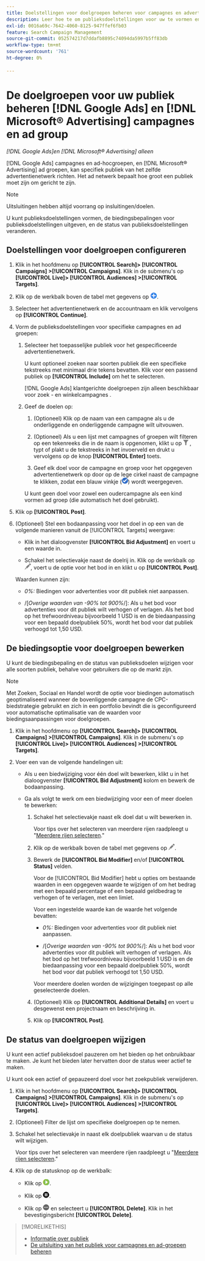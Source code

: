 ```yaml
---
title: Doelstellingen voor doelgroepen beheren voor campagnes en advertentiegroepen
description: Leer hoe te om publieksdoelstellingen voor uw te vormen en te beheren [!DNL Google Ads] en [!DNL Microsoft® Advertising] campagnes en ad-hocgroepen.
exl-id: 0016a69c-7642-4060-8125-947ffef6fb03
feature: Search Campaign Management
source-git-commit: 052574217d7ddafb8895c74094da5997b5ff83db
workflow-type: tm+mt
source-wordcount: '761'
ht-degree: 0%

---
```


# De doelgroepen voor uw publiek beheren [!DNL Google Ads] en [!DNL Microsoft® Advertising] campagnes en ad group

*[!DNL Google Ads]en [!DNL Microsoft® Advertising] alleen*

[!DNL Google Ads] campagnes en ad-hocgroepen, en [!DNL Microsoft® Advertising] ad groepen, kan specifiek publiek van het zelfde advertentienetwerk richten. Het ad netwerk bepaalt hoe groot een publiek moet zijn om gericht te zijn.

>[!NOTE]
>
>Uitsluitingen hebben altijd voorrang op insluitingen/doelen.

U kunt publieksdoelstellingen vormen, de biedingsbepalingen voor publieksdoelstellingen uitgeven, en de status van publieksdoelstellingen veranderen.

## Doelstellingen voor doelgroepen configureren

1. Klik in het hoofdmenu op **[!UICONTROL Search]> [!UICONTROL Campaigns] >[!UICONTROL Campaigns]**. Klik in de submenu&#39;s op **[!UICONTROL Live]> [!UICONTROL Audiences] >[!UICONTROL Targets]**.

1. Klik op de werkbalk boven de tabel met gegevens op ![Maken](/help/search-social-commerce/assets/add.png "Maken").

1. Selecteer het advertentienetwerk en de accountnaam en klik vervolgens op **[!UICONTROL Continue]**.

1. Vorm de publieksdoelstellingen voor specifieke campagnes en ad groepen:

   1. Selecteer het toepasselijke publiek voor het gespecificeerde advertentienetwerk.

      U kunt optioneel zoeken naar soorten publiek die een specifieke tekstreeks met minimaal drie tekens bevatten. Klik voor een passend publiek op **[!UICONTROL Include]** om het te selecteren.

      [!DNL Google Ads] klantgerichte doelgroepen zijn alleen beschikbaar voor zoek - en winkelcampagnes .

   1. Geef de doelen op:

      1. (Optioneel) Klik op de naam van een campagne als u de onderliggende en onderliggende campagne wilt uitvouwen.

      1. (Optioneel) Als u een lijst met campagnes of groepen wilt filteren op een tekenreeks die in de naam is opgenomen, klikt u op ![Filter](/help/search-social-commerce/assets/filter.png "Filter") , typt of plakt u de tekstreeks in het invoerveld en drukt u vervolgens op de knop **[!UICONTROL Enter]** toets.

      1. Geef elk doel voor de campagne en groep voor het opgegeven advertentienetwerk op door op de lege cirkel naast de campagne te klikken, zodat een blauw vinkje (![Selecteren](/help/search-social-commerce/assets/include.png "Selecteren")) wordt weergegeven.

      U kunt geen doel voor zowel een oudercampagne als een kind vormen ad groep (die automatisch het doel gebruikt).

1. Klik op **[!UICONTROL Post]**.

1. (Optioneel) Stel een bodaanpassing voor het doel in op een van de volgende manieren vanuit de [!UICONTROL Targets] weergave:

   * Klik in het dialoogvenster **[!UICONTROL Bid Adjustment]** en voert u een waarde in.

   * Schakel het selectievakje naast de doelrij in. Klik op de werkbalk op ![Bewerken](/help/search-social-commerce/assets/edit.png "Bewerken"), voert u de optie voor het bod in en klikt u op **[!UICONTROL Post]**.

   Waarden kunnen zijn:

   * *0%:* Biedingen voor advertenties voor dit publiek niet aanpassen.

   * /[*Overige waarden van -90% tot 900%*/]: Als u het bod voor advertenties voor dit publiek wilt verhogen of verlagen. Als het bod op het trefwoordniveau bijvoorbeeld 1 USD is en de biedaanpassing voor een bepaald doelpubliek 50%, wordt het bod voor dat publiek verhoogd tot 1,50 USD.

## De biedingsoptie voor doelgroepen bewerken

U kunt de biedingsbepaling en de status van publieksdoelen wijzigen voor alle soorten publiek, behalve voor gebruikers die op de markt zijn.

>[!NOTE]
>
>Met Zoeken, Sociaal en Handel wordt de optie voor biedingen automatisch geoptimaliseerd wanneer de bovenliggende campagne de CPC-biedstrategie gebruikt en zich in een portfolio bevindt die is geconfigureerd voor automatische optimalisatie van de waarden voor biedingsaanpassingen voor doelgroepen.

1. Klik in het hoofdmenu op **[!UICONTROL Search]> [!UICONTROL Campaigns] >[!UICONTROL Campaigns]**. Klik in de submenu&#39;s op **[!UICONTROL Live]> [!UICONTROL Audiences] >[!UICONTROL Targets]**.

1. Voer een van de volgende handelingen uit:

   * Als u een biedwijziging voor één doel wilt bewerken, klikt u in het dialoogvenster **[!UICONTROL Bid Adjustment]** kolom en bewerk de bodaanpassing.

   * Ga als volgt te werk om een biedwijziging voor een of meer doelen te bewerken:

      1. Schakel het selectievakje naast elk doel dat u wilt bewerken in.

         Voor tips over het selecteren van meerdere rijen raadpleegt u &quot;[Meerdere rijen selecteren](/help/search-social-commerce/common-tasks/navigation-editing-selection/multiple-rows-select.md).&quot;

      1. Klik op de werkbalk boven de tabel met gegevens op ![Bewerken](/help/search-social-commerce/assets/edit.png "Bewerken").

      1. Bewerk de **[!UICONTROL Bid Modifier]** en/of **[!UICONTROL Status]** velden.

         Voor de [!UICONTROL Bid Modifier] hebt u opties om bestaande waarden in een opgegeven waarde te wijzigen of om het bedrag met een bepaald percentage of een bepaald geldbedrag te verhogen of te verlagen, met een limiet.

         Voor een ingestelde waarde kan de waarde het volgende bevatten:

         * *0%:* Biedingen voor advertenties voor dit publiek niet aanpassen.

         * /[*Overige waarden van -90% tot 900%*/]: Als u het bod voor advertenties voor dit publiek wilt verhogen of verlagen. Als het bod op het trefwoordniveau bijvoorbeeld 1 USD is en de biedaanpassing voor een bepaald doelpubliek 50%, wordt het bod voor dat publiek verhoogd tot 1,50 USD.

         Voor meerdere doelen worden de wijzigingen toegepast op alle geselecteerde doelen.

      1. (Optioneel) Klik op **[!UICONTROL Additional Details]** en voert u desgewenst een projectnaam en beschrijving in.

      1. Klik op **[!UICONTROL Post]**.

## De status van doelgroepen wijzigen

U kunt een actief publieksdoel pauzeren om het bieden op het onbruikbaar te maken. Je kunt het bieden later hervatten door de status weer actief te maken.

U kunt ook een actief of gepauzeerd doel voor het zoekpubliek verwijderen.

1. Klik in het hoofdmenu op **[!UICONTROL Search]> [!UICONTROL Campaigns] >[!UICONTROL Campaigns]**. Klik in de submenu&#39;s op **[!UICONTROL Live]> [!UICONTROL Audiences] >[!UICONTROL Targets]**.

1. (Optioneel) Filter de lijst om specifieke doelgroepen op te nemen.

1. Schakel het selectievakje in naast elk doelpubliek waarvan u de status wilt wijzigen.

   Voor tips over het selecteren van meerdere rijen raadpleegt u &quot;[Meerdere rijen selecteren](/help/search-social-commerce/common-tasks/navigation-editing-selection/multiple-rows-select.md).&quot;

1. Klik op de statusknop op de werkbalk:

   * Klik op ![Activeren](/help/search-social-commerce/assets/activate.png "Activeren").

   * Klik op ![Pauzeren](/help/search-social-commerce/assets/pause.png "Pauzeren").

   * Klik op ![Meer handelingen](/help/search-social-commerce/assets/more.png "Meer handelingen") en selecteert u **[!UICONTROL Delete]**. Klik in het bevestigingsbericht **[!UICONTROL Delete]**.

>[!MORELIKETHIS]
>
>* [Informatie over publiek](audience-about.md)
>* [De uitsluiting van het publiek voor campagnes en ad-groepen beheren](/help/search-social-commerce/campaign-management/campaigns/audience-exclusions-manage.md)
